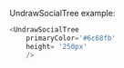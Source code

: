 UndrawSocialTree example:
```js 
<UndrawSocialTree
    primaryColor='#6c68fb'
    height= '250px'
    />
```